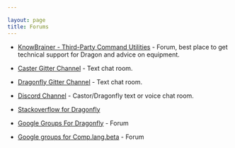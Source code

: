 ```yaml
---

layout: page
title: Forums
---
```

- [KnowBrainer - Third-Party Command Utilities](http://www.knowbrainer.com/forums/forum/categories.cfm?catid=25) - Forum, best place to get technical support for Dragon and advice on equipment.

- [Caster Gitter Channel](https://gitter.im/synkarius/caster?utm_source=badge&utm_medium=badge&utm_campaign=pr-badge&utm_content=badge) - Text chat room.

- [Dragonfly Gitter Channel](https://gitter.im/sphinx-dragonfly/Lobby) - Text chat room.

- [Discord Channel](https://discord.gg/9eAAsCJ) - Castor/Dragonfly text or voice chat room.

- [Stackoverflow for Dragonfly](http://stackoverflow.com/questions/tagged/python-dragonfly)

- [Google Groups For Dragonfly](https://groups.google.com/forum/#!forum/dragonflyspeech) - Forum

- [Google groups for Comp.lang.beta](https://groups.google.com/forum/#!forum/comp.lang.beta) - Forum